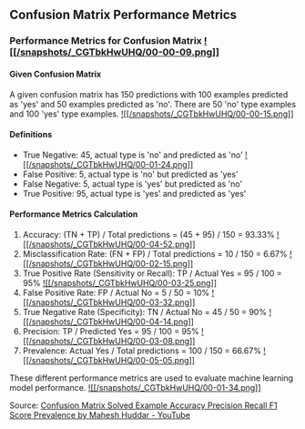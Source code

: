 ## Confusion Matrix Performance Metrics
### Performance Metrics for Confusion Matrix [![[/snapshots/_CGTbkHwUHQ/00-00-09.png]]](<https://youtu.be/_CGTbkHwUHQ?t=5s>)

#### Given Confusion Matrix
A given confusion matrix has 150 predictions with 100 examples predicted as 'yes' and 50 examples predicted as 'no'. There are 50 'no' type examples and 100 'yes' type examples. [![[/snapshots/_CGTbkHwUHQ/00-00-15.png]]](<https://youtu.be/_CGTbkHwUHQ?t=12s>)

#### Definitions
- True Negative: 45, actual type is 'no' and predicted as 'no' [![[/snapshots/_CGTbkHwUHQ/00-01-24.png]]](<https://youtu.be/_CGTbkHwUHQ?t=80s>)
- False Positive: 5, actual type is 'no' but predicted as 'yes' 
- False Negative: 5, actual type is 'yes' but predicted as 'no' 
- True Positive: 95, actual type is 'yes' and predicted as 'yes' 

#### Performance Metrics Calculation
1. Accuracy: (TN + TP) / Total predictions = (45 + 95) / 150 = 93.33% [![[/snapshots/_CGTbkHwUHQ/00-04-52.png]]](<https://youtu.be/_CGTbkHwUHQ?t=290s>)
2. Misclassification Rate: (FN + FP) / Total predictions = 10 / 150 = 6.67% [![[/snapshots/_CGTbkHwUHQ/00-02-15.png]]](<https://youtu.be/_CGTbkHwUHQ?t=132s>)
3. True Positive Rate (Sensitivity or Recall): TP / Actual Yes = 95 / 100 = 95% [![[/snapshots/_CGTbkHwUHQ/00-03-25.png]]](<https://youtu.be/_CGTbkHwUHQ?t=202s>)
4. False Positive Rate: FP / Actual No = 5 / 50 = 10% [![[/snapshots/_CGTbkHwUHQ/00-03-32.png]]](<https://youtu.be/_CGTbkHwUHQ?t=208s>)
5. True Negative Rate (Specificity): TN / Actual No = 45 / 50 = 90% [![[/snapshots/_CGTbkHwUHQ/00-04-14.png]]](<https://youtu.be/_CGTbkHwUHQ?t=252s>)
6. Precision: TP / Predicted Yes = 95 / 100 = 95% [![[/snapshots/_CGTbkHwUHQ/00-03-08.png]]](<https://youtu.be/_CGTbkHwUHQ?t=185s>)
7. Prevalence: Actual Yes / Total predictions = 100 / 150 = 66.67% [![[/snapshots/_CGTbkHwUHQ/00-05-05.png]]](<https://youtu.be/_CGTbkHwUHQ?t=301s>)

These different performance metrics are used to evaluate machine learning model performance. [![[/snapshots/_CGTbkHwUHQ/00-01-34.png]]](<https://youtu.be/_CGTbkHwUHQ?t=92s>)

Source: [Confusion Matrix Solved Example Accuracy Precision Recall F1 Score Prevalence by Mahesh Huddar - YouTube](https://www.youtube.com/watch?v=_CGTbkHwUHQ)
